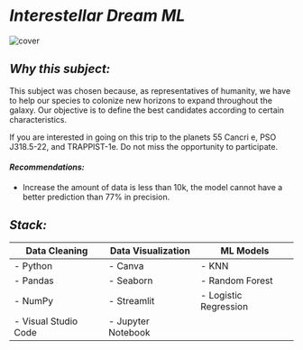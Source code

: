 # ***Interestellar Dream ML***
![cover](https://github.com/giulianocucina/Interestellar_Dream_ML/tree/main/Interestellar%20Project/image/cover.png)
## ***Why this subject:***

This subject was chosen because, as representatives of humanity, we have to help our species to colonize new horizons to expand throughout the galaxy. Our objective is to define the best candidates according to certain characteristics.

If you are interested in going on this trip to the planets 55 Cancri e, PSO J318.5-22, and TRAPPIST-1e. Do not miss the opportunity to participate.

#### ***Recommendations:***
- Increase the amount of data is less than 10k, the model cannot have a better prediction than 77% in precision.

## ***Stack:***

| **Data Cleaning**  |**Data Visualization**|     **ML Models**    |
|--------------------|----------------------|----------------------|
|- Python            |- Canva               |- KNN                 |
|- Pandas            |- Seaborn             |- Random Forest       |
|- NumPy             |- Streamlit           |- Logistic Regression |
|- Visual Studio Code|- Jupyter Notebook    |                      |
